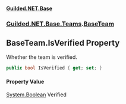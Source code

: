 
#### [Guilded.NET.Base](index 'index')
### [Guilded.NET.Base.Teams](index#Guilded_NET_Base_Teams 'Guilded.NET.Base.Teams').[BaseTeam](BaseTeam 'Guilded.NET.Base.Teams.BaseTeam')
## BaseTeam.IsVerified Property
Whether the team is verified.  
```csharp
public bool IsVerified { get; set; }
```

#### Property Value
[System.Boolean](https://docs.microsoft.com/en-us/dotnet/api/System.Boolean 'System.Boolean')
Verified
